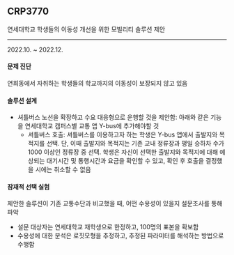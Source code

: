 ## CRP3770
연세대학교 학생들의 이동성 개선을 위한 모빌리티 솔루션 제안

------------------

2022.10. ~ 2022.12.

#### 문제 진단
연희동에서 자취하는 학생들의 학교까지의 이동성이 보장되지 않고 있음

#### 솔루션 설계
* 셔틀버스 노선을 확장하고 수요 대응형으로 운행할 것을 제안함: 아래와 같은 기능을 연세대학교 캠퍼스별 교통 앱 Y-bus에 추가해야할 것
  * 셔틀버스 호출: 셔틀버스를 이용하고자 하는 학생은 Y-bus 앱에서 출발지와 목적지를 선택. 단, 이때 출발지와 목적지는 기존 교내 정류장과 평일 승하차 수가 1000 이상인 정류장 중 선택. 학생은 자신이 선택한 출발지와 목적지에 대해 예상되는 대기시간 및 통행시간과 요금을 확인할 수 있고, 확인 후 호출을 결정했을 시에는 취소할 수 없음

#### 잠재적 선택 실험
제안한 솔루션이 기존 교통수단과 비교했을 때, 어떤 수용성이 있을지 설문조사를 통해 파악
* 설문 대상자는 연세대학교 재학생으로 한정하고, 100명의 표본을 확보함
* 수용성에 대한 분석은 로짓모형을 추정하고, 추정된 파라미터를 해석하는 방법으로 수행함
